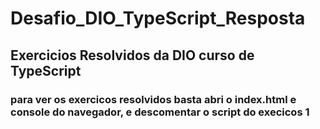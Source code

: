 # Desafio_DIO_TypeScript_Resposta

## Exercicios Resolvidos da DIO curso de TypeScript
### para ver os exercicos resolvidos basta abri o index.html e console do navegador, e descomentar o script do execicos 1

